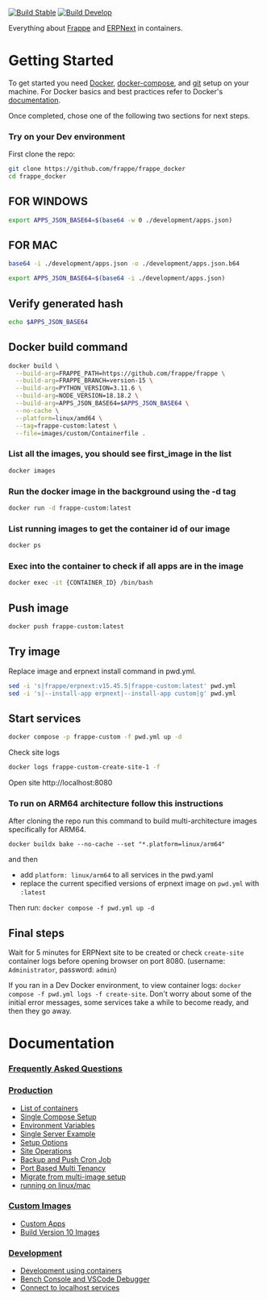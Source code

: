 [![Build Stable](https://github.com/frappe/frappe_docker/actions/workflows/build_stable.yml/badge.svg)](https://github.com/frappe/frappe_docker/actions/workflows/build_stable.yml)
[![Build Develop](https://github.com/frappe/frappe_docker/actions/workflows/build_develop.yml/badge.svg)](https://github.com/frappe/frappe_docker/actions/workflows/build_develop.yml)

Everything about [Frappe](https://github.com/frappe/frappe) and [ERPNext](https://github.com/frappe/erpnext) in containers.

# Getting Started

To get started you need [Docker](https://docs.docker.com/get-docker/), [docker-compose](https://docs.docker.com/compose/), and [git](https://docs.github.com/en/get-started/getting-started-with-git/set-up-git) setup on your machine. For Docker basics and best practices refer to Docker's [documentation](http://docs.docker.com).

Once completed, chose one of the following two sections for next steps.

### Try on your Dev environment

First clone the repo:

```sh
git clone https://github.com/frappe/frappe_docker
cd frappe_docker
```

## FOR WINDOWS

```sh
export APPS_JSON_BASE64=$(base64 -w 0 ./development/apps.json)
```

## FOR MAC

```sh
base64 -i ./development/apps.json -o ./development/apps.json.b64

export APPS_JSON_BASE64=$(base64 -i ./development/apps.json)
```


## Verify generated hash

```sh
echo $APPS_JSON_BASE64
```

## Docker build command

```sh
docker build \
  --build-arg=FRAPPE_PATH=https://github.com/frappe/frappe \
  --build-arg=FRAPPE_BRANCH=version-15 \
  --build-arg=PYTHON_VERSION=3.11.6 \
  --build-arg=NODE_VERSION=18.18.2 \
  --build-arg=APPS_JSON_BASE64=$APPS_JSON_BASE64 \
  --no-cache \
  --platform=linux/amd64 \
  --tag=frappe-custom:latest \
  --file=images/custom/Containerfile .
```


### List all the images, you should see first_image in the list
```sh
docker images
```

### Run the docker image in the background using the -d tag
```sh
docker run -d frappe-custom:latest
```

### List running images to get the container id of our image
```sh
docker ps
```

### Exec into the container to check if all apps are in the image
```sh
docker exec -it {CONTAINER_ID} /bin/bash
```

## Push image
```sh
docker push frappe-custom:latest
```

## Try image

Replace image and erpnext install command in pwd.yml.

```sh
sed -i 's|frappe/erpnext:v15.45.5|frappe-custom:latest' pwd.yml
sed -i 's|--install-app erpnext|--install-app custom|g' pwd.yml
```

## Start services

```sh
docker compose -p frappe-custom -f pwd.yml up -d
```

Check site logs

```sh
docker logs frappe-custom-create-site-1 -f
```

Open site http://localhost:8080


### To run on ARM64 architecture follow this instructions

After cloning the repo run this command to build multi-architecture images specifically for ARM64.

`docker buildx bake --no-cache --set "*.platform=linux/arm64"`

and then

- add `platform: linux/arm64` to all services in the pwd.yaml
- replace the current specified versions of erpnext image on `pwd.yml` with `:latest`

Then run: `docker compose -f pwd.yml up -d`

## Final steps

Wait for 5 minutes for ERPNext site to be created or check `create-site` container logs before opening browser on port 8080. (username: `Administrator`, password: `admin`)

If you ran in a Dev Docker environment, to view container logs: `docker compose -f pwd.yml logs -f create-site`. Don't worry about some of the initial error messages, some services take a while to become ready, and then they go away.

# Documentation

### [Frequently Asked Questions](https://github.com/frappe/frappe_docker/wiki/Frequently-Asked-Questions)

### [Production](#production)

- [List of containers](docs/list-of-containers.md)
- [Single Compose Setup](docs/single-compose-setup.md)
- [Environment Variables](docs/environment-variables.md)
- [Single Server Example](docs/single-server-example.md)
- [Setup Options](docs/setup-options.md)
- [Site Operations](docs/site-operations.md)
- [Backup and Push Cron Job](docs/backup-and-push-cronjob.md)
- [Port Based Multi Tenancy](docs/port-based-multi-tenancy.md)
- [Migrate from multi-image setup](docs/migrate-from-multi-image-setup.md)
- [running on linux/mac](docs/setup_for_linux_mac.md)

### [Custom Images](#custom-images)

- [Custom Apps](docs/custom-apps.md)
- [Build Version 10 Images](docs/build-version-10-images.md)

### [Development](#development)

- [Development using containers](docs/development.md)
- [Bench Console and VSCode Debugger](docs/bench-console-and-vscode-debugger.md)
- [Connect to localhost services](docs/connect-to-localhost-services-from-containers-for-local-app-development.md)

